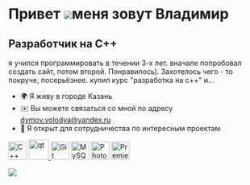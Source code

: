 Привет ![](https://user-images.githubusercontent.com/18350557/176309783-0785949b-9127-417c-8b55-ab5a4333674e.gif)меня зовут Владимир
================================================================================================================================

Разработчик на С++
------------------

я учился программировать в течении 3-х лет. вначале попробовал создать сайт, потом второй. Понравилось).
Захотелось чего - то покруче, посерьёзнее. купил курс "разработка на с++" и...

*   🌍 Я живу в городе Казань
*   ✉️ Вы можете связаться со мной по адресу [dymov.volodya@yandex.ru](mailto:dymov.volodya@yandex.ru)
*   🤝 Я открыт для сотрудничества по интересным проектам
<p align="left">
<a href="https://docs.microsoft.com/en-us/cpp/?view=msvc-170" target="_blank" rel="noreferrer"><img src="https://raw.githubusercontent.com/danielcranney/readme-generator/main/public/icons/skills/cplusplus-colored.svg" width="36" height="36" alt="C++" /></a>
<a href="https://www.qt.io/" target="_blank" rel="noreferrer"> <img src="https://upload.wikimedia.org/wikipedia/commons/0/0b/Qt_logo_2016.svg" alt="qt" width="40" height="40"/> </a>
<a href="https://git-scm.com/" target="_blank" rel="noreferrer"><img src="https://raw.githubusercontent.com/danielcranney/readme-generator/main/public/icons/skills/git-colored.svg" width="36" height="36" alt="Git" /></a>
<a href="https://www.mysql.com/" target="_blank" rel="noreferrer"><img src="https://raw.githubusercontent.com/danielcranney/readme-generator/main/public/icons/skills/mysql-colored.svg" width="36" height="36" alt="MySQL" /></a>
<a href="https://www.adobe.com/uk/products/photoshop.html" target="_blank" rel="noreferrer"><img src="https://raw.githubusercontent.com/danielcranney/readme-generator/main/public/icons/skills/photoshop-colored.svg" width="36" height="36" alt="Photoshop" /></a>
<a href="https://www.adobe.com/uk/products/premiere.html" target="_blank" rel="noreferrer"><img src="https://raw.githubusercontent.com/danielcranney/readme-generator/main/public/icons/skills/premierepro-colored.svg" width="36" height="36" alt="Premiere Pro" /></a>

</p>
<a href="https://www.github.com/VovaDym" target="_blank" rel="noreferrer"><img
                  src="https://img.shields.io/github/followers/VovaDym?logo=github&style=for-the-badge&color=22c55e&labelColor=1c1917" /></a>
